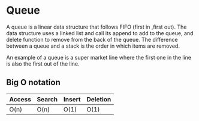 # Queue

A queue is a linear data structure that follows FIFO (first in ,first out). The data structure uses a linked list and call its append to add to the queue, and delete function to remove from the back of the queue. The difference between a queue and a stack is the order in which items are removed.

An example of a queue is a super market line where the first one in the line is also the first out of the line.

## Big O notation

| Access | Search | Insert | Deletion |
| ------ | ------ | ------ | -------- |
| O(n)   | O(n)   | O(1)   | O(1)     |
